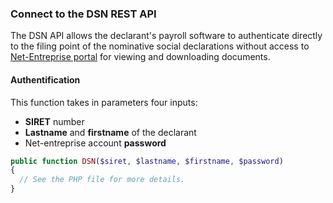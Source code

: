 ### Connect to the DSN REST API  
The DSN API allows the declarant's payroll software to authenticate directly to the filing point of the nominative social declarations without access to [Net-Entreprise portal](net-entreprises.fr) for viewing and downloading documents.

#### Authentification
This function takes in parameters four inputs:  
- **SIRET** number
- **Lastname** and **firstname** of the declarant  
- Net-entreprise account **password**

```php
public function DSN($siret, $lastname, $firstname, $password)
{
  // See the PHP file for more details.
}
